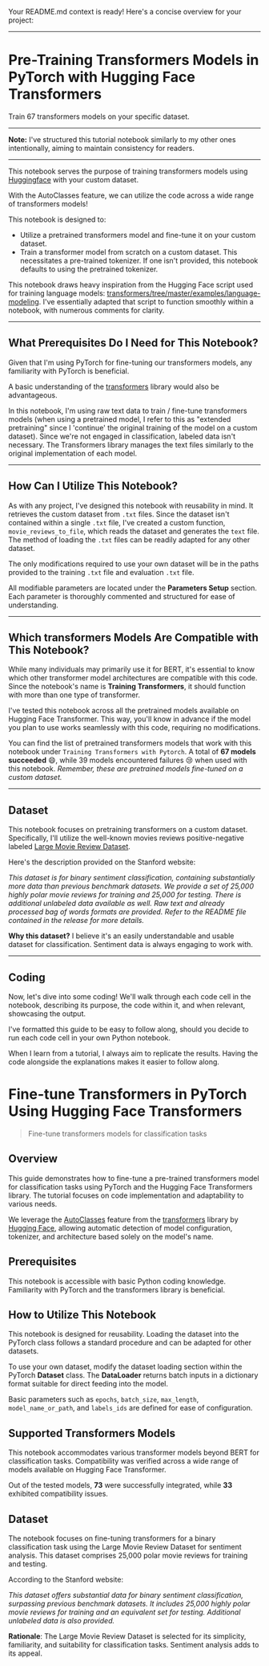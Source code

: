 Your README.md context is ready! Here's a concise overview for your project:

---

# **Pre-Training Transformers Models in PyTorch with Hugging Face Transformers**

Train 67 transformers models on your specific dataset.

---

**Note:** I've structured this tutorial notebook similarly to my other ones intentionally, aiming to maintain consistency for readers.

---

This notebook serves the purpose of training transformers models using [Huggingface](https://huggingface.co/transformers/) with your custom dataset.

With the AutoClasses feature, we can utilize the code across a wide range of transformers models!

This notebook is designed to:

- Utilize a pretrained transformers model and fine-tune it on your custom dataset.
- Train a transformer model from scratch on a custom dataset. This necessitates a pre-trained tokenizer. If one isn't provided, this notebook defaults to using the pretrained tokenizer.

This notebook draws heavy inspiration from the Hugging Face script used for training language models: [transformers/tree/master/examples/language-modeling](https://github.com/huggingface/transformers/tree/master/examples/language-modeling). I've essentially adapted that script to function smoothly within a notebook, with numerous comments for clarity.

---

## **What Prerequisites Do I Need for This Notebook?**

Given that I'm using PyTorch for fine-tuning our transformers models, any familiarity with PyTorch is beneficial.

A basic understanding of the [transformers](https://github.com/huggingface/transformers) library would also be advantageous.

In this notebook, I'm using raw text data to train / fine-tune transformers models (when using a pretrained model, I refer to this as "extended pretraining" since I 'continue' the original training of the model on a custom dataset). Since we're not engaged in classification, labeled data isn't necessary. The Transformers library manages the text files similarly to the original implementation of each model.

---

## **How Can I Utilize This Notebook?**

As with any project, I've designed this notebook with reusability in mind. It retrieves the custom dataset from `.txt` files. Since the dataset isn't contained within a single `.txt` file, I've created a custom function, `movie_reviews_to_file`, which reads the dataset and generates the `text` file. The method of loading the `.txt` files can be readily adapted for any other dataset.

The only modifications required to use your own dataset will be in the paths provided to the training `.txt` file and evaluation `.txt` file.

All modifiable parameters are located under the **Parameters Setup** section. Each parameter is thoroughly commented and structured for ease of understanding.

---

## **Which transformers Models Are Compatible with This Notebook?**

While many individuals may primarily use it for BERT, it's essential to know which other transformer model architectures are compatible with this code. Since the notebook's name is **Training Transformers**, it should function with more than one type of transformer.

I've tested this notebook across all the pretrained models available on Hugging Face Transformer. This way, you'll know in advance if the model you plan to use works seamlessly with this code, requiring no modifications.

You can find the list of pretrained transformers models that work with this notebook under `Training Transformers with Pytorch`. A total of **67 models succeeded** 😄, while 39 models encountered failures 😢 when used with this notebook. *Remember, these are pretrained models fine-tuned on a custom dataset.*

---

## **Dataset**

This notebook focuses on pretraining transformers on a custom dataset. Specifically, I'll utilize the well-known movies reviews positive-negative labeled [Large Movie Review Dataset](https://ai.stanford.edu/~amaas/data/sentiment/).

Here's the description provided on the Stanford website:

*This dataset is for binary sentiment classification, containing substantially more data than previous benchmark datasets. We provide a set of 25,000 highly polar movie reviews for training and 25,000 for testing. There is additional unlabeled data available as well. Raw text and already processed bag of words formats are provided. Refer to the README file contained in the release for more details.*

**Why this dataset?** I believe it's an easily understandable and usable dataset for classification. Sentiment data is always engaging to work with.

---

## **Coding**

Now, let's dive into some coding! We'll walk through each code cell in the notebook, describing its purpose, the code within it, and when relevant, showcasing the output.

I've formatted this guide to be easy to follow along, should you decide to run each code cell in your own Python notebook.

When I learn from a tutorial, I always aim to replicate the results. Having the code alongside the explanations makes it easier to follow along.



# Fine-tune Transformers in PyTorch Using Hugging Face Transformers

> Fine-tune transformers models for classification tasks

## Overview

This guide demonstrates how to fine-tune a pre-trained transformers model for classification tasks using PyTorch and the Hugging Face Transformers library. The tutorial focuses on code implementation and adaptability to various needs.

We leverage the [AutoClasses](https://huggingface.co/transformers/model_doc/auto.html) feature from the [transformers](https://github.com/huggingface/transformers) library by [Hugging Face](https://huggingface.co/), allowing automatic detection of model configuration, tokenizer, and architecture based solely on the model's name.

## Prerequisites

This notebook is accessible with basic Python coding knowledge. Familiarity with PyTorch and the transformers library is beneficial.

## How to Utilize This Notebook

This notebook is designed for reusability. Loading the dataset into the PyTorch class follows a standard procedure and can be adapted for other datasets.

To use your own dataset, modify the dataset loading section within the PyTorch **Dataset** class. The **DataLoader** returns batch inputs in a dictionary format suitable for direct feeding into the model.

Basic parameters such as `epochs`, `batch_size`, `max_length`, `model_name_or_path`, and `labels_ids` are defined for ease of configuration.

## Supported Transformers Models

This notebook accommodates various transformer models beyond BERT for classification tasks. Compatibility was verified across a wide range of models available on Hugging Face Transformer.

Out of the tested models, **73** were successfully integrated, while **33** exhibited compatibility issues.

## Dataset

The notebook focuses on fine-tuning transformers for a binary classification task using the Large Movie Review Dataset for sentiment analysis. This dataset comprises 25,000 polar movie reviews for training and testing.

According to the Stanford website:

*This dataset offers substantial data for binary sentiment classification, surpassing previous benchmark datasets. It includes 25,000 highly polar movie reviews for training and an equivalent set for testing. Additional unlabeled data is also provided.*

**Rationale**: The Large Movie Review Dataset is selected for its simplicity, familiarity, and suitability for classification tasks. Sentiment analysis adds to its appeal.
